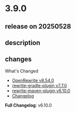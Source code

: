 # 3.9.0

## release on 20250528

## description

## changes

What's Changed

* <a href="https://github.com/openrewrite/rewrite/releases/tag/v8.54.0">OpenRewrite v8.54.0</a>
* <a href="https://github.com/openrewrite/rewrite-gradle-plugin/releases/tag/v7.7.0">rewrite-gradle-plugin v7.7.0</a>
* <a href="https://github.com/openrewrite/rewrite-maven-plugin/releases/tag/v6.10.0">rewrite-maven-plugin v6.10.0</a>
* <a href="https://docs.openrewrite.org/changelog/8-54-0-Release" rel="nofollow">Changelog</a>

<strong>Full Changelog</strong>: v6.10.0

